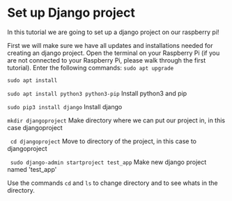 # Set up Django project
In this tutorial we are going to set up a django project on our raspberry pi! 

First we will make sure we have all updates and installations needed for creating an django project. 
Open the terminal on your Raspberry Pi (if you are not connected to your Raspberry Pi, please walk through the first tutorial). 
Enter the following commands: 
```sudo apt upgrade```

```sudo apt install```

 ```sudo apt install python3 python3-pip```   Install python3 and pip
 
 ```sudo pip3 install django```   Install django
 
 ```mkdir djangoproject```   Make directory where we can put our project in, in this case djangoproject
 
 ``` cd djangoproject```    Move to directory of the project, in this case to djangoproject
 
 ``` sudo django-admin startproject test_app```    Make new django project named 'test_app'
 
 Use the commands ```cd``` and ```ls``` to change directory and to see whats in the directory. 
